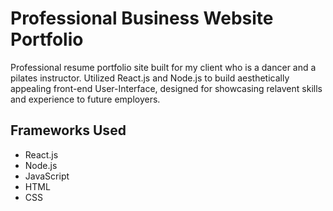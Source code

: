 # Professional Business Website Portfolio
Professional resume portfolio site built for my client who is a dancer and a pilates instructor. Utilized React.js and Node.js to build aesthetically appealing front-end User-Interface, designed for showcasing relavent skills and experience to future employers.
 
## Frameworks Used 
* React.js
* Node.js
* JavaScript 
* HTML
* CSS 

